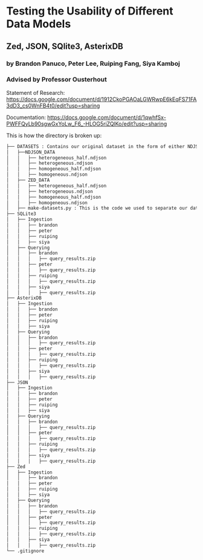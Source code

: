 # Testing the Usability of Different Data Models
## Zed, JSON, SQlite3, AsterixDB
### by Brandon Panuco, Peter Lee, Ruiping Fang, Siya Kamboj
### Advised by Professor Ousterhout

Statement of Research: https://docs.google.com/document/d/1912CkoPGAOaLGWRwpE6kEqFS71FA3dD3_cs0WnFB4t0/edit?usp=sharing

Documentation: https://docs.google.com/document/d/1qwhfSx-PWFFQyLb90sgwGxYoLw_F6_-HLOG5riZQlKo/edit?usp=sharing

This is how the directory is broken up:
```md
├── DATASETS : Contains our original dataset in the form of either NDJSON or Zed files. We will ingest this data into the other data models.
│   ├──NDJSON_DATA
│   │   ├── heterogeneous_half.ndjson
│   │   ├── heterogeneous.ndjson
│   │   ├── homogeneous_half.ndjson
│   │   ├── homogeneous.ndjson
│   ├── ZED_DATA
│   │   ├── heterogeneous_half.ndjson
│   │   ├── heterogeneous.ndjson
│   │   ├── homogeneous_half.ndjson
│   │   ├── homogeneous.ndjson
│   ├── make-datasets.py : This is the code we used to separate our dataset into its halves and save it into the respective folder.
├── SQLite3
│   ├── Ingestion
│   │   ├── brandon
│   │   ├── peter
│   │   ├── ruiping
│   │   ├── siya
│   ├── Querying
│   │   ├── brandon
│   │   │   ├── query_results.zip
│   │   ├── peter
│   │   │   ├── query_results.zip
│   │   ├── ruiping
│   │   │   ├── query_results.zip
│   │   ├── siya
│   │   │   ├── query_results.zip
├── AsterixDB
│   ├── Ingestion
│   │   ├── brandon
│   │   ├── peter
│   │   ├── ruiping
│   │   ├── siya
│   ├── Querying
│   │   ├── brandon
│   │   │   ├── query_results.zip
│   │   ├── peter
│   │   │   ├── query_results.zip
│   │   ├── ruiping
│   │   │   ├── query_results.zip
│   │   ├── siya
│   │   │   ├── query_results.zip
├── JSON
│   ├── Ingestion
│   │   ├── brandon
│   │   ├── peter
│   │   ├── ruiping
│   │   ├── siya
│   ├── Querying
│   │   ├── brandon
│   │   │   ├── query_results.zip
│   │   ├── peter
│   │   │   ├── query_results.zip
│   │   ├── ruiping
│   │   │   ├── query_results.zip
│   │   ├── siya
│   │   │   ├── query_results.zip
├── Zed
│   ├── Ingestion
│   │   ├── brandon
│   │   ├── peter
│   │   ├── ruiping
│   │   ├── siya
│   ├── Querying
│   │   ├── brandon
│   │   │   ├── query_results.zip
│   │   ├── peter
│   │   │   ├── query_results.zip
│   │   ├── ruiping
│   │   │   ├── query_results.zip
│   │   ├── siya
│   │   │   ├── query_results.zip
└── .gitignore
```
